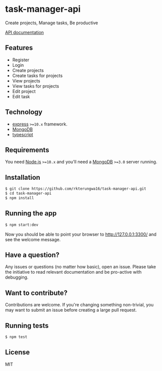 # task-manager-api
Create projects, Manage tasks, Be productive

[API documentation](https://documenter.getpostman.com/view/1242521/T1Dv7a4e)
## Features

 - Register
 - Login
 - Create projects
 - Create tasks for projects
 - View projects
 - View tasks for projects
 - Edit project
 - Edit task


## Technology

- [express](https://expressjs.com/) `>=10.x` framework.
- [MongoDB](http://www.mongodb.org/)
- [typescript](https://www.typescriptlang.org/)


## Requirements

You need [Node.js](http://nodejs.org/download/) `>=10.x` and you'll need a
[MongoDB](http://www.mongodb.org/downloads) `>=3.0` server running.


## Installation

```bash
$ git clone https://github.com/rkterungwa16/task-manager-api.git
$ cd task-manager-api
$ npm install
```

## Running the app

```bash
$ npm start:dev

```

Now you should be able to point your browser to http://127.0.0.1:3300/ and
see the welcome message.

## Have a question?

Any issues or questions (no matter how basic), open an issue. Please take the
initiative to read relevant documentation and be pro-active with debugging.


## Want to contribute?

Contributions are welcome. If you're changing something non-trivial, you may
want to submit an issue before creating a large pull request.

## Running tests

```bash
$ npm test
```
## License

MIT

